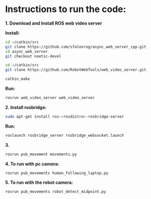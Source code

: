 # Instructions to run the code:

**1. Download and Install ROS web video server**

**Install:**
```bash
cd ~/catkin/src
git clone https://github.com/sfalexrog/async_web_server_cpp.git
cd async_web_server
git checkout noetic-devel
```
```bash
cd ~/catkin/src
git clone https://github.com/RobotWebTools/web_video_server.git
```
```bash
catkin_make
```
**Run:**
```bash
rosrun web_video_server web_video_server
```

**2. Install rosbridge:**
```bash
sudo apt-get install ros-<rosdistro>-rosbridge-server
```
**Run:**
```bash
roslaunch rosbridge_server rosbridge_websocket.launch
```

**3.**
```bash
rosrun pub_movement movements.py
```
**4. To run with pc camera:** 
```bash
rosrun pub_movements human_following_laptop.py
```

**5. To run with the robot camera:**
```bash
rosrun pub_movements robot_detect_midpoint.py
```
